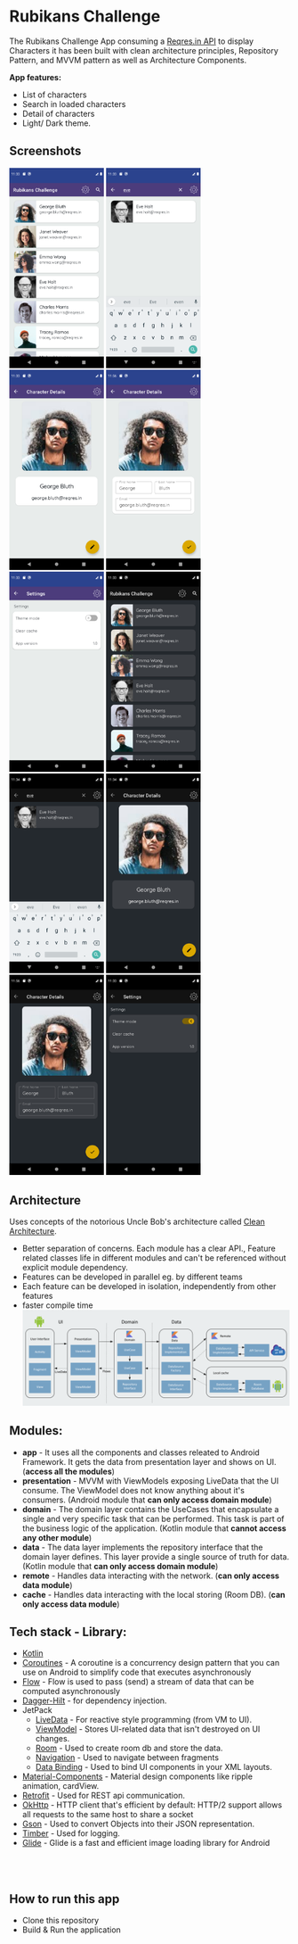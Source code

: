 # Rubikans Challenge
The Rubikans Challenge App consuming a [Reqres.in API](https://reqres.in/) to display Characters it has been built with clean architecture principles, Repository Pattern, and MVVM pattern as well as Architecture Components.


**App features:**
- List of characters
- Search in loaded characters
- Detail of characters
- Light/ Dark theme.

## Screenshots
<p float="left">
  <img alt="Screenshot_dark_4.png" src="art/screenshots/Screenshot_light_1.png" width="170">
  <img alt="Screenshot_dark_4.png" src="art/screenshots/Screenshot_light_2.png" width="170">
  <img alt="Screenshot_dark_4.png" src="art/screenshots/Screenshot_light_3.png" width="170">
  <img alt="Screenshot_dark_4.png" src="art/screenshots/Screenshot_light_4.png" width="170">
  <img alt="Screenshot_dark_4.png" src="art/screenshots/Screenshot_light_5.png" width="170">
  <img alt="Screenshot_dark_4.png" src="art/screenshots/Screenshot_dark_1.png" width="170">
  <img alt="Screenshot_dark_4.png" src="art/screenshots/Screenshot_dark_2.png" width="170">
  <img alt="Screenshot_dark_4.png" src="art/screenshots/Screenshot_dark_3.png" width="170">
  <img alt="Screenshot_dark_4.png" src="art/screenshots/Screenshot_dark_4.png" width="170">
  <img alt="Screenshot_dark_4.png" src="art/screenshots/Screenshot_dark_5.png" width="170">
</p>

## Architecture
Uses concepts of the notorious Uncle Bob's architecture called [Clean Architecture](https://blog.cleancoder.com/uncle-bob/2012/08/13/the-clean-architecture.html).</br>

* Better separation of concerns. Each module has a clear API., Feature related classes life in different modules and can't be referenced without explicit module dependency.
* Features can be developed in parallel eg. by different teams
* Each feature can be developed in isolation, independently from other features
* faster compile time
  <img src="art/app_architecture.png">

## Modules:
* **app** - It uses all the components and classes releated to Android Framework. It gets the data from presentation layer and shows on UI. (**access all the modules**)
* **presentation** - MVVM with ViewModels exposing LiveData that the UI consume. The ViewModel does not know anything about it's consumers. (Android module that **can only access domain module**)
* **domain** - The domain layer contains the UseCases that encapsulate a single and very specific task that can be performed. This task is part of the business logic of the application. (Kotlin module that **cannot access any other module**)
* **data** - The data layer implements the repository interface that the domain layer defines. This layer provide a single source of truth for data. (Kotlin module that **can only access domain module**)
* **remote** - Handles data interacting with the network. (**can only access data module**)
* **cache** - Handles data interacting with the local storing (Room DB). (**can only access data module**)

## Tech stack - Library:

- [Kotlin](https://kotlinlang.org/)
- [Coroutines](https://github.com/Kotlin/kotlinx.coroutines) - A coroutine is a concurrency design pattern that you can use on Android to simplify code that executes asynchronously
- [Flow](https://kotlin.github.io/kotlinx.coroutines/kotlinx-coroutines-core/kotlinx.coroutines.flow/) - Flow is used to pass (send) a stream of data that can be computed asynchronously
- [Dagger-Hilt](https://developer.android.com/training/dependency-injection/hilt-android) - for dependency injection.
- JetPack
    - [LiveData](https://developer.android.com/topic/libraries/architecture/livedata) - For reactive style programming (from VM to UI).
    - [ViewModel](https://developer.android.com/topic/libraries/architecture/viewmodel) - Stores UI-related data that isn't destroyed on UI changes.
    - [Room](https://developer.android.com/topic/libraries/architecture/room) - Used to create room db and store the data.
    - [Navigation](https://developer.android.com/guide/navigation/navigation-getting-started) - Used to navigate between fragments
    - [Data Binding](https://developer.android.com/topic/libraries/data-binding) - Used to bind UI components in your XML layouts.
- [Material-Components](https://github.com/material-components/material-components-android) - Material design components like ripple animation, cardView.
- [Retrofit](https://github.com/square/retrofit) - Used for REST api communication.
- [OkHttp](http://square.github.io/okhttp/) - HTTP client that's efficient by default: HTTP/2 support allows all requests to the same host to share a socket
- [Gson](https://github.com/google/gson) - Used to convert Objects into their JSON representation.
- [Timber](https://github.com/JakeWharton/timber) - Used for logging.
- [Glide](https://bumptech.github.io/glide/) - Glide is a fast and efficient image loading library for Android


## <br/><br/> How to run this app
- Clone this repository
- Build & Run the application
